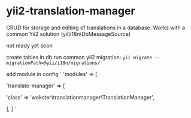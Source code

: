 # yii2-translation-manager
CRUD for storage and editing of translations in a database. Works with a common Yii2 solution (yii\i18n\DbMessageSource)

not ready yet
soon

create tables in db
run common yii2 migration:
`yii migrate --migrationPath=@yii/i18n/migrations/`

add module in config
`
'modules' => [

'translate-manager' => [

'class' => 'wokster\translationmanager\TranslationManager',

],
]
`
